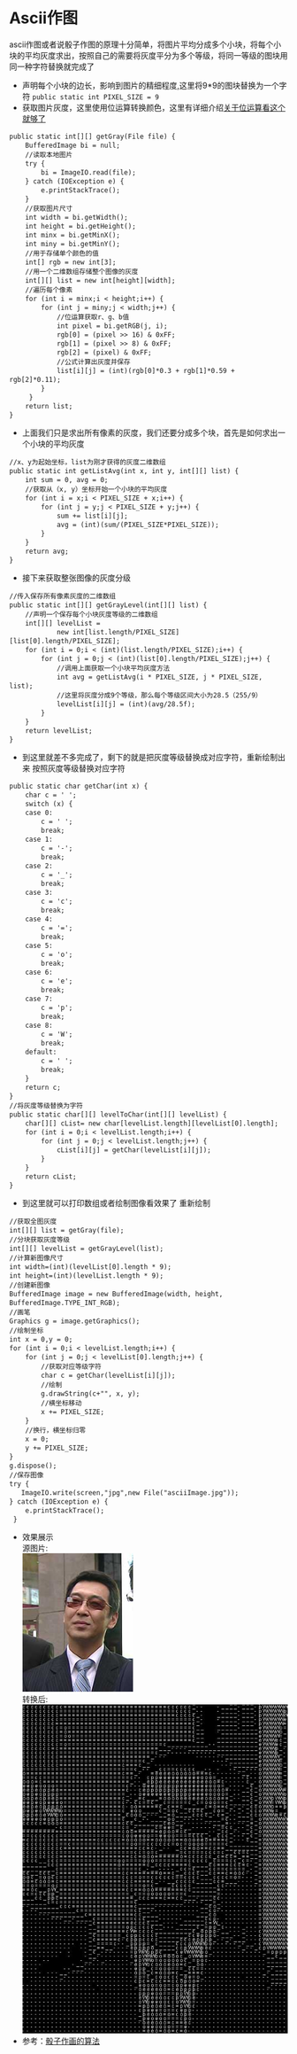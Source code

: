 ﻿# Ascii作图
ascii作图或者说骰子作图的原理十分简单，将图片平均分成多个小块，将每个小块的平均灰度求出，按照自己的需要将灰度平分为多个等级，将同一等级的图块用同一种字符替换就完成了
- 声明每个小块的边长，影响到图片的精细程度,这里将9*9的图块替换为一个字符
`public static int PIXEL_SIZE = 9`
- 获取图片灰度，这里使用位运算转换颜色，这里有详细介绍[关于位运算看这个就够了](https://juejin.im/post/5a5886bef265da3e38496fd5)
```
public static int[][] getGray(File file) {
	BufferedImage bi = null;
	//读取本地图片
	try {
		bi = ImageIO.read(file);
	} catch (IOException e) {
		e.printStackTrace();
	}
	//获取图片尺寸
	int width = bi.getWidth();
	int height = bi.getHeight();
	int minx = bi.getMinX();
	int miny = bi.getMinY();
	//用于存储单个颜色的值
	int[] rgb = new int[3];
	//用一个二维数组存储整个图像的灰度
	int[][] list = new int[height][width];
	//遍历每个像素
	for (int i = minx;i < height;i++) {
		for (int j = miny;j < width;j++) {
			//位运算获取r、g、b值
			int pixel = bi.getRGB(j, i);
			rgb[0] = (pixel >> 16) & 0xFF;
			rgb[1] = (pixel >> 8) & 0xFF;
			rgb[2] = (pixel) & 0xFF;
			//公式计算出灰度并保存
			list[i][j] = (int)(rgb[0]*0.3 + rgb[1]*0.59 + rgb[2]*0.11);
		}
	 }
	return list;
}
```
- 上面我们只是求出所有像素的灰度，我们还要分成多个块，首先是如何求出一个小块的平均灰度
```
//x、y为起始坐标，list为刚才获得的灰度二维数组
public static int getListAvg(int x, int y, int[][] list) {
	int sum = 0, avg = 0;
	//获取从（x, y）坐标开始一个小块的平均灰度
	for (int i = x;i < PIXEL_SIZE + x;i++) {
		for (int j = y;j < PIXEL_SIZE + y;j++) {
			sum += list[i][j];
			avg = (int)(sum/(PIXEL_SIZE*PIXEL_SIZE));
		}
	}
	return avg;
}
```
- 接下来获取整张图像的灰度分级
```
//传入保存所有像素灰度的二维数组
public static int[][] getGrayLevel(int[][] list) {
	//声明一个保存每个小块灰度等级的二维数组
	int[][] levelList = 
			new int[list.length/PIXEL_SIZE][list[0].length/PIXEL_SIZE];
	for (int i = 0;i < (int)(list.length/PIXEL_SIZE);i++) {
		for (int j = 0;j < (int)(list[0].length/PIXEL_SIZE);j++) {
			//调用上面获取一个小块平均灰度方法
			int avg = getListAvg(i * PIXEL_SIZE, j * PIXEL_SIZE, list);
			//这里将灰度分成9个等级，那么每个等级区间大小为28.5（255/9）
			levelList[i][j] = (int)(avg/28.5f);
		}
	}
	return levelList;
}
```
- 到这里就差不多完成了，剩下的就是把灰度等级替换成对应字符，重新绘制出来
按照灰度等级替换对应字符
```
public static char getChar(int x) {
	char c = ' ';
	switch (x) {
	case 0:
		c = ' ';
		break;
	case 1:
		c = '-';
		break;
	case 2:
		c = '_';
		break;
	case 3:
		c = 'c';
		break;
	case 4:
		c = '=';
		break;
	case 5:
		c = 'o';
		break;
	case 6:
		c = 'e';
		break;
	case 7:
		c = 'p';
		break;
	case 8:
		c = 'W';
		break;
	default:
		c = ' ';
		break;
	}
	return c;
}
//将灰度等级替换为字符
public static char[][] levelToChar(int[][] levelList) {
	char[][] cList= new char[levelList.length][levelList[0].length];
	for (int i = 0;i < levelList.length;i++) {
		for (int j = 0;j < levelList.length;j++) {
			cList[i][j] = getChar(levelList[i][j]);
		}
	}
	return cList;
}
```
- 到这里就可以打印数组或者绘制图像看效果了
重新绘制
```
//获取全图灰度
int[][] list = getGray(file);
//分块获取灰度等级
int[][] levelList = getGrayLevel(list);
//计算新图像尺寸
int width=(int)(levelList[0].length * 9);
int height=(int)(levelList.length * 9);
//创建新图像
BufferedImage image = new BufferedImage(width, height, BufferedImage.TYPE_INT_RGB);
//画笔
Graphics g = image.getGraphics();
//绘制坐标
int x = 0,y = 0;
for (int i = 0;i < levelList.length;i++) {
	for (int j = 0;j < levelList[0].length;j++) {
		//获取对应等级字符
		char c = getChar(levelList[i][j]);
		//绘制
		g.drawString(c+"", x, y);
		//横坐标移动
		x += PIXEL_SIZE;
	}
	//换行，横坐标归零
	x = 0;
	y += PIXEL_SIZE;
}
g.dispose();
//保存图像
try {
   ImageIO.write(screen,"jpg",new File("asciiImage.jpg"));
} catch (IOException e) {
	e.printStackTrace();
 }
```
- 效果展示<br>
源图片:<br>
![enter image description here](https://raw.githubusercontent.com/QiuFuKang/DrawInAscii/master/DrawInAscii/sourceImage.jpg)<br>
转换后:<br>
![enter image description here](https://raw.githubusercontent.com/QiuFuKang/DrawInAscii/master/DrawInAscii/asciiImage.jpg)
- 参考：[骰子作画的算法](http://www.ruanyifeng.com/blog/2011/11/dice_portrait.html)
